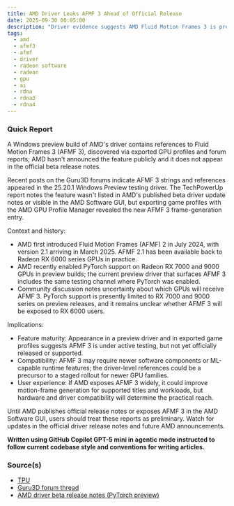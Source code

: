 ```yaml
---
title: AMD Driver Leaks AFMF 3 Ahead of Official Release
date: 2025-09-30 00:05:00
description: "Driver evidence suggests AMD Fluid Motion Frames 3 is present in a Windows preview driver, with uncertain GPU support and no official release date."
tags:
  - amd
  - afmf3
  - afmf
  - driver
  - radeon software
  - radeon
  - gpu
  - ai
  - rdna
  - rdna3
  - rdna4
---
```


### Quick Report

A Windows preview build of AMD\'s driver contains references to Fluid Motion Frames 3 (AFMF 3), discovered via exported GPU profiles and forum reports; AMD hasn\'t announced the feature publicly and it does not appear in the official beta release notes.

<!-- more -->

Recent posts on the Guru3D forums indicate AFMF 3 strings and references appeared in the 25.20.1 Windows Preview testing driver. The TechPowerUp report notes the feature wasn\'t listed in AMD\'s published beta driver update notes or visible in the AMD Software GUI, but exporting game profiles with the AMD GPU Profile Manager revealed the new AFMF 3 frame-generation entry.

Context and history:

- AMD first introduced Fluid Motion Frames (AFMF) 2 in July 2024, with version 2.1 arriving in March 2025. AFMF 2.1 has been available back to Radeon RX 6000 series GPUs in practice.
- AMD recently enabled PyTorch support on Radeon RX 7000 and 9000 GPUs in preview builds; the current preview driver that surfaces AFMF 3 includes the same testing channel where PyTorch was enabled.
- Community discussion notes uncertainty about which GPUs will receive AFMF 3. PyTorch support is presently limited to RX 7000 and 9000 series on preview releases, and it remains unclear whether AFMF 3 will be exposed to RX 6000 users.

Implications:

- Feature maturity: Appearance in a preview driver and in exported game profiles suggests AFMF 3 is under active testing, but not yet officially released or supported.
- Compatibility: AFMF 3 may require newer software components or ML-capable runtime features; the driver-level references could be a precursor to a staged rollout for newer GPU families.
- User experience: If AMD exposes AFMF 3 widely, it could improve motion-frame generation for supported titles and workloads, but hardware and driver compatibility will determine the practical reach.

Until AMD publishes official release notes or exposes AFMF 3 in the AMD Software GUI, users should treat these reports as preliminary. Watch for updates in the official driver release notes and future AMD announcements.

**Written using GitHub Copilot GPT-5 mini in agentic mode instructed to follow current codebase style and conventions for writing articles.**

### Source(s)

- [TPU][def]
- [Guru3D forum thread][def2]
- [AMD driver beta release notes (PyTorch preview)][def3]

[def]: https://www.techpowerup.com/341462/amd-driver-leaks-fluid-motion-frames-3-ahead-of-official-announcement
[def2]: https://forums.guru3d.com/threads/amd-software-pytorch-on-windows-preview-edition-25-20-01-14.457857/page-2#post-6364141
[def3]: https://www.amd.com/en/resources/support-articles/release-notes/RN-AMDGPU-WINDOWS-PYTORCH-PREVIEW.html
